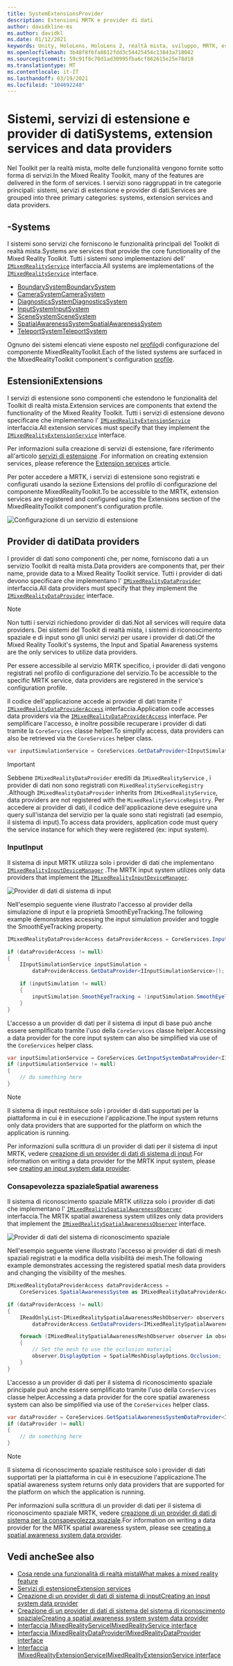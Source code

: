 ```yaml
---
title: SystemExtensionsProvider
description: Estensioni MRTK e provider di dati
author: davidkline-ms
ms.author: davidkl
ms.date: 01/12/2021
keywords: Unity, HoloLens, HoloLens 2, realtà mista, sviluppo, MRTK, estensioni di sistema,
ms.openlocfilehash: 3b48f8f6fa8612fdd3c54425454c13843a718042
ms.sourcegitcommit: 59c91f8c70d1ad30995fba6cf862615e25e78d10
ms.translationtype: MT
ms.contentlocale: it-IT
ms.lasthandoff: 03/19/2021
ms.locfileid: "104692248"
---
```

# <a name="systems-extension-services-and-data-providers"></a><span data-ttu-id="6f2b2-104">Sistemi, servizi di estensione e provider di dati</span><span class="sxs-lookup"><span data-stu-id="6f2b2-104">Systems, extension services and data providers</span></span>

<span data-ttu-id="6f2b2-105">Nel Toolkit per la realtà mista, molte delle funzionalità vengono fornite sotto forma di servizi.</span><span class="sxs-lookup"><span data-stu-id="6f2b2-105">In the Mixed Reality Toolkit, many of the features are delivered in the form of services.</span></span> <span data-ttu-id="6f2b2-106">I servizi sono raggruppati in tre categorie principali: sistemi, servizi di estensione e provider di dati.</span><span class="sxs-lookup"><span data-stu-id="6f2b2-106">Services are grouped into three primary categories: systems, extension services and data providers.</span></span>

## <a name="systems"></a><span data-ttu-id="6f2b2-107">-</span><span class="sxs-lookup"><span data-stu-id="6f2b2-107">Systems</span></span>

<span data-ttu-id="6f2b2-108">I sistemi sono servizi che forniscono le funzionalità principali del Toolkit di realtà mista.</span><span class="sxs-lookup"><span data-stu-id="6f2b2-108">Systems are services that provide the core functionality of the Mixed Reality Toolkit.</span></span> <span data-ttu-id="6f2b2-109">Tutti i sistemi sono implementazioni dell' [`IMixedRealityService`](xref:Microsoft.MixedReality.Toolkit.IMixedRealityService) interfaccia.</span><span class="sxs-lookup"><span data-stu-id="6f2b2-109">All systems are implementations of the [`IMixedRealityService`](xref:Microsoft.MixedReality.Toolkit.IMixedRealityService) interface.</span></span>

- [<span data-ttu-id="6f2b2-110">BoundarySystem</span><span class="sxs-lookup"><span data-stu-id="6f2b2-110">BoundarySystem</span></span>](../features/Boundary/BoundarySystemGettingStarted.md)
- [<span data-ttu-id="6f2b2-111">CameraSystem</span><span class="sxs-lookup"><span data-stu-id="6f2b2-111">CameraSystem</span></span>](../features/CameraSystem/CameraSystemOverview.md)
- [<span data-ttu-id="6f2b2-112">DiagnosticsSystem</span><span class="sxs-lookup"><span data-stu-id="6f2b2-112">DiagnosticsSystem</span></span>](../features/Diagnostics/DiagnosticsSystemGettingStarted.md)
- [<span data-ttu-id="6f2b2-113">InputSystem</span><span class="sxs-lookup"><span data-stu-id="6f2b2-113">InputSystem</span></span>](../features/Input/Overview.md)
- [<span data-ttu-id="6f2b2-114">SceneSystem</span><span class="sxs-lookup"><span data-stu-id="6f2b2-114">SceneSystem</span></span>](../features/SceneSystem/SceneSystemGettingStarted.md)
- [<span data-ttu-id="6f2b2-115">SpatialAwarenessSystem</span><span class="sxs-lookup"><span data-stu-id="6f2b2-115">SpatialAwarenessSystem</span></span>](../features/SpatialAwareness/SpatialAwarenessGettingStarted.md)
- [<span data-ttu-id="6f2b2-116">TeleportSystem</span><span class="sxs-lookup"><span data-stu-id="6f2b2-116">TeleportSystem</span></span>](../features/TeleportSystem/Overview.md)

<span data-ttu-id="6f2b2-117">Ognuno dei sistemi elencati viene esposto nel [profilo](../features/Profiles/Profiles.md)di configurazione del componente MixedRealityToolkit.</span><span class="sxs-lookup"><span data-stu-id="6f2b2-117">Each of the listed systems are surfaced in the MixedRealityToolkit component's configuration [profile](../features/Profiles/Profiles.md).</span></span>

## <a name="extensions"></a><span data-ttu-id="6f2b2-118">Estensioni</span><span class="sxs-lookup"><span data-stu-id="6f2b2-118">Extensions</span></span>

<span data-ttu-id="6f2b2-119">I servizi di estensione sono componenti che estendono le funzionalità del Toolkit di realtà mista.</span><span class="sxs-lookup"><span data-stu-id="6f2b2-119">Extension services are components that extend the functionality of the Mixed Reality Toolkit.</span></span> <span data-ttu-id="6f2b2-120">Tutti i servizi di estensione devono specificare che implementano l' [`IMixedRealityExtensionService`](xref:Microsoft.MixedReality.Toolkit.IMixedRealityExtensionService) interfaccia.</span><span class="sxs-lookup"><span data-stu-id="6f2b2-120">All extension services must specify that they implement the [`IMixedRealityExtensionService`](xref:Microsoft.MixedReality.Toolkit.IMixedRealityExtensionService) interface.</span></span>

<span data-ttu-id="6f2b2-121">Per informazioni sulla creazione di servizi di estensione, fare riferimento all'articolo [servizi di estensione](../features/Extensions/ExtensionServices.md) .</span><span class="sxs-lookup"><span data-stu-id="6f2b2-121">For information on creating extension services, please reference the [Extension services](../features/Extensions/ExtensionServices.md) article.</span></span>

<span data-ttu-id="6f2b2-122">Per poter accedere a MRTK, i servizi di estensione sono registrati e configurati usando la sezione Extensions del profilo di configurazione del componente MixedRealityToolkit.</span><span class="sxs-lookup"><span data-stu-id="6f2b2-122">To be accessible to the MRTK, extension services are registered and configured using the Extensions section of the MixedRealityToolkit component's configuration profile.</span></span>

![Configurazione di un servizio di estensione](../features/Images/Profiles/ConfiguredExtensionService.png)

## <a name="data-providers"></a><span data-ttu-id="6f2b2-124">Provider di dati</span><span class="sxs-lookup"><span data-stu-id="6f2b2-124">Data providers</span></span>

<span data-ttu-id="6f2b2-125">I provider di dati sono componenti che, per nome, forniscono dati a un servizio Toolkit di realtà mista.</span><span class="sxs-lookup"><span data-stu-id="6f2b2-125">Data providers are components that, per their name, provide data to a Mixed Reality Toolkit service.</span></span> <span data-ttu-id="6f2b2-126">Tutti i provider di dati devono specificare che implementano l' [`IMixedRealityDataProvider`](xref:Microsoft.MixedReality.Toolkit.IMixedRealityDataProvider) interfaccia.</span><span class="sxs-lookup"><span data-stu-id="6f2b2-126">All data providers must specify that they implement the [`IMixedRealityDataProvider`](xref:Microsoft.MixedReality.Toolkit.IMixedRealityDataProvider) interface.</span></span>

> [!NOTE]
> <span data-ttu-id="6f2b2-127">Non tutti i servizi richiedono provider di dati.</span><span class="sxs-lookup"><span data-stu-id="6f2b2-127">Not all services will require data providers.</span></span> <span data-ttu-id="6f2b2-128">Dei sistemi del Toolkit di realtà mista, i sistemi di riconoscimento spaziale e di input sono gli unici servizi per usare i provider di dati.</span><span class="sxs-lookup"><span data-stu-id="6f2b2-128">Of the Mixed Reality Toolkit's systems, the Input and Spatial Awareness systems are the only services to utilize data providers.</span></span>

<span data-ttu-id="6f2b2-129">Per essere accessibile al servizio MRTK specifico, i provider di dati vengono registrati nel profilo di configurazione del servizio.</span><span class="sxs-lookup"><span data-stu-id="6f2b2-129">To be accessible to the specific MRTK service, data providers are registered in the service's configuration profile.</span></span>

<span data-ttu-id="6f2b2-130">Il codice dell'applicazione accede ai provider di dati tramite l' [`IMixedRealityDataProviderAccess`](xref:Microsoft.MixedReality.Toolkit.IMixedRealityDataProviderAccess) interfaccia.</span><span class="sxs-lookup"><span data-stu-id="6f2b2-130">Application code accesses data providers via the [`IMixedRealityDataProviderAccess`](xref:Microsoft.MixedReality.Toolkit.IMixedRealityDataProviderAccess) interface.</span></span> <span data-ttu-id="6f2b2-131">Per semplificare l'accesso, è inoltre possibile recuperare i provider di dati tramite la `CoreServices` classe helper.</span><span class="sxs-lookup"><span data-stu-id="6f2b2-131">To simplify access, data providers can also be retrieved via the `CoreServices` helper class.</span></span>

```c#
var inputSimulationService = CoreServices.GetDataProvider<IInputSimulationService>(CoreServices.InputSystem);
```

> [!IMPORTANT]
> <span data-ttu-id="6f2b2-132">Sebbene `IMixedRealityDataProvider` erediti da `IMixedRealityService` , i provider di dati non sono registrati con `MixedRealityServiceRegistry` .</span><span class="sxs-lookup"><span data-stu-id="6f2b2-132">Although `IMixedRealityDataProvider` inherits from `IMixedRealityService`, data providers are not registered with the `MixedRealityServiceRegistry`.</span></span> <span data-ttu-id="6f2b2-133">Per accedere ai provider di dati, il codice dell'applicazione deve eseguire una query sull'istanza del servizio per la quale sono stati registrati (ad esempio, il sistema di input).</span><span class="sxs-lookup"><span data-stu-id="6f2b2-133">To access data providers, application code must query the service instance for which they were registered (ex: input system).</span></span>

### <a name="input"></a><span data-ttu-id="6f2b2-134">Input</span><span class="sxs-lookup"><span data-stu-id="6f2b2-134">Input</span></span>

<span data-ttu-id="6f2b2-135">Il sistema di input MRTK utilizza solo i provider di dati che implementano [`IMixedRealityInputDeviceManager`](xref:Microsoft.MixedReality.Toolkit.Input.IMixedRealityInputDeviceManager) .</span><span class="sxs-lookup"><span data-stu-id="6f2b2-135">The MRTK input system utilizes only data providers that implement the [`IMixedRealityInputDeviceManager`](xref:Microsoft.MixedReality.Toolkit.Input.IMixedRealityInputDeviceManager).</span></span>

![Provider di dati di sistema di input](../features/Images/Input/RegisteredServiceProviders.PNG)

<span data-ttu-id="6f2b2-137">Nell'esempio seguente viene illustrato l'accesso al provider della simulazione di input e la proprietà SmoothEyeTracking.</span><span class="sxs-lookup"><span data-stu-id="6f2b2-137">The following example demonstrates accessing the input simulation provider and toggle the SmoothEyeTracking property.</span></span>

```c#
IMixedRealityDataProviderAccess dataProviderAccess = CoreServices.InputSystem as IMixedRealityDataProviderAccess;

if (dataProviderAccess != null)
{
    IInputSimulationService inputSimulation =
        dataProviderAccess.GetDataProvider<IInputSimulationService>();

    if (inputSimulation != null)
    {
        inputSimulation.SmoothEyeTracking = !inputSimulation.SmoothEyeTracking;
    }
}
```

<span data-ttu-id="6f2b2-138">L'accesso a un provider di dati per il sistema di input di base può anche essere semplificato tramite l'uso della `CoreServices` classe helper.</span><span class="sxs-lookup"><span data-stu-id="6f2b2-138">Accessing a data provider for the core input system can also be simplified via use of the `CoreServices` helper class.</span></span>

```c#
var inputSimulationService = CoreServices.GetInputSystemDataProvider<IInputSimulationService>();
if (inputSimulationService != null)
{
    // do something here
}
```

> [!NOTE]
> <span data-ttu-id="6f2b2-139">Il sistema di input restituisce solo i provider di dati supportati per la piattaforma in cui è in esecuzione l'applicazione.</span><span class="sxs-lookup"><span data-stu-id="6f2b2-139">The input system returns only data providers that are supported for the platform on which the application is running.</span></span>

<span data-ttu-id="6f2b2-140">Per informazioni sulla scrittura di un provider di dati per il sistema di input MRTK, vedere [creazione di un provider di dati di sistema di input](../features/Input/CreateDataProvider.md).</span><span class="sxs-lookup"><span data-stu-id="6f2b2-140">For information on writing a data provider for the MRTK input system, please see [creating an input system data provider](../features/Input/CreateDataProvider.md).</span></span>

### <a name="spatial-awareness"></a><span data-ttu-id="6f2b2-141">Consapevolezza spaziale</span><span class="sxs-lookup"><span data-stu-id="6f2b2-141">Spatial awareness</span></span>

<span data-ttu-id="6f2b2-142">Il sistema di riconoscimento spaziale MRTK utilizza solo i provider di dati che implementano l' [`IMixedRealitySpatialAwarenessObserver`](xref:Microsoft.MixedReality.Toolkit.SpatialAwareness.IMixedRealitySpatialAwarenessObserver) interfaccia.</span><span class="sxs-lookup"><span data-stu-id="6f2b2-142">The MRTK spatial awareness system utilizes only data providers that implement the [`IMixedRealitySpatialAwarenessObserver`](xref:Microsoft.MixedReality.Toolkit.SpatialAwareness.IMixedRealitySpatialAwarenessObserver) interface.</span></span>

![Provider di dati del sistema di riconoscimento spaziale](../features/Images/SpatialAwareness/SpatialAwarenessProfile.png)

<span data-ttu-id="6f2b2-144">Nell'esempio seguente viene illustrato l'accesso ai provider di dati di mesh spaziali registrati e la modifica della visibilità dei mesh.</span><span class="sxs-lookup"><span data-stu-id="6f2b2-144">The following example demonstrates accessing the registered spatial mesh data providers and changing the visibility of the meshes.</span></span>

```c#
IMixedRealityDataProviderAccess dataProviderAccess =
    CoreServices.SpatialAwarenessSystem as IMixedRealityDataProviderAccess;

if (dataProviderAccess != null)
{
    IReadOnlyList<IMixedRealitySpatialAwarenessMeshObserver> observers =
        dataProviderAccess.GetDataProviders<IMixedRealitySpatialAwarenessMeshObserver>();

    foreach (IMixedRealitySpatialAwarenessMeshObserver observer in observers)
    {
        // Set the mesh to use the occlusion material
        observer.DisplayOption = SpatialMeshDisplayOptions.Occlusion;
    }
}
```

<span data-ttu-id="6f2b2-145">L'accesso a un provider di dati per il sistema di riconoscimento spaziale principale può anche essere semplificato tramite l'uso della `CoreServices` classe helper.</span><span class="sxs-lookup"><span data-stu-id="6f2b2-145">Accessing a data provider for the core spatial awareness system can also be simplified via use of the `CoreServices` helper class.</span></span>

```c#
var dataProvider = CoreServices.GetSpatialAwarenessSystemDataProvider<IMixedRealitySpatialAwarenessMeshObserver>();
if (dataProvider != null)
{
    // do something here
}
```

> [!NOTE]
> <span data-ttu-id="6f2b2-146">Il sistema di riconoscimento spaziale restituisce solo i provider di dati supportati per la piattaforma in cui è in esecuzione l'applicazione.</span><span class="sxs-lookup"><span data-stu-id="6f2b2-146">The spatial awareness system returns only data providers that are supported for the platform on which the application is running.</span></span>

<span data-ttu-id="6f2b2-147">Per informazioni sulla scrittura di un provider di dati per il sistema di riconoscimento spaziale MRTK, vedere [creazione di un provider di dati di sistema per la consapevolezza spaziale](../features/SpatialAwareness/CreateDataProvider.md).</span><span class="sxs-lookup"><span data-stu-id="6f2b2-147">For information on writing a data provider for the MRTK spatial awareness system, please see [creating a spatial awareness system data provider](../features/SpatialAwareness/CreateDataProvider.md).</span></span>

## <a name="see-also"></a><span data-ttu-id="6f2b2-148">Vedi anche</span><span class="sxs-lookup"><span data-stu-id="6f2b2-148">See also</span></span>

- [<span data-ttu-id="6f2b2-149">Cosa rende una funzionalità di realtà mista</span><span class="sxs-lookup"><span data-stu-id="6f2b2-149">What makes a mixed reality feature</span></span>](../out-of-scope/MixedRealityServices.md)
- [<span data-ttu-id="6f2b2-150">Servizi di estensione</span><span class="sxs-lookup"><span data-stu-id="6f2b2-150">Extension services</span></span>](../features/Extensions/ExtensionServices.md)
- [<span data-ttu-id="6f2b2-151">Creazione di un provider di dati di sistema di input</span><span class="sxs-lookup"><span data-stu-id="6f2b2-151">Creating an input system data provider</span></span>](../features/Input/CreateDataProvider.md)
- [<span data-ttu-id="6f2b2-152">Creazione di un provider di dati di sistema del sistema di riconoscimento spaziale</span><span class="sxs-lookup"><span data-stu-id="6f2b2-152">Creating a spatial awareness system system data provider</span></span>](../features/SpatialAwareness/CreateDataProvider.md)
- [<span data-ttu-id="6f2b2-153">Interfaccia IMixedRealityService</span><span class="sxs-lookup"><span data-stu-id="6f2b2-153">IMixedRealityService interface</span></span>](xref:Microsoft.MixedReality.Toolkit.IMixedRealityService)
- [<span data-ttu-id="6f2b2-154">Interfaccia IMixedRealityDataProvider</span><span class="sxs-lookup"><span data-stu-id="6f2b2-154">IMixedRealityDataProvider interface</span></span>](xref:Microsoft.MixedReality.Toolkit.IMixedRealityDataProvider)
- [<span data-ttu-id="6f2b2-155">Interfaccia IMixedRealityExtensionService</span><span class="sxs-lookup"><span data-stu-id="6f2b2-155">IMixedRealityExtensionService interface</span></span>](xref:Microsoft.MixedReality.Toolkit.IMixedRealityExtensionService)
